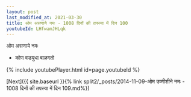 ```yaml
---
layout: post
last_modified_at: 2021-03-30
title: ओम असणाये नमः - 1008 दिनों की तपस्या में दिन 100
youtubeId: LHfwamJHLqk
---
```

 
 
 ओम असणाये नमः  
 
 -  कोण वज्रयुधा बाळगतो 
 
  
 
  
 
 
 
 
 
 


{% include youtubePlayer.html id=page.youtubeId %}
 
[Next]({{ site.baseurl }}{% link  split2/_posts/2014-11-09-ओम उष्णीशीने नमः - 1008 दिनों की तपस्या में दिन 109.md%})
 
